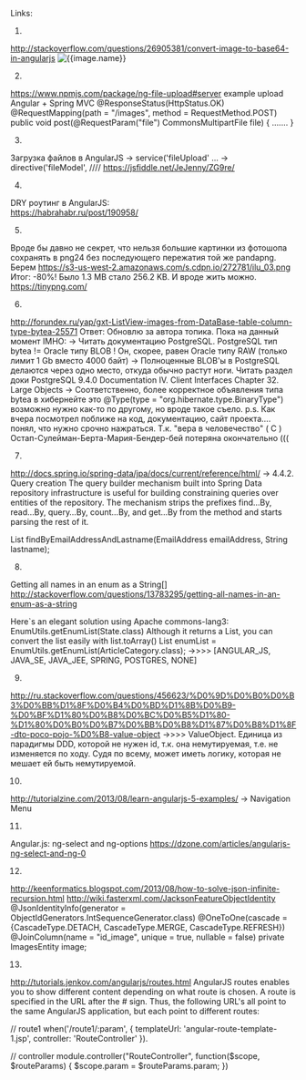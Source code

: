 Links:

1. 
http://stackoverflow.com/questions/26905381/convert-image-to-base64-in-angularjs
<img alt="{{image.name}}" data-ng-src="{{'data:image/png;base64,'+image.img}}" class="photo" />

2.
https://www.npmjs.com/package/ng-file-upload#server example upload Angular + Spring MVC
@ResponseStatus(HttpStatus.OK)
    @RequestMapping(path = "/images", method = RequestMethod.POST)
    public void post(@RequestParam("file") CommonsMultipartFile file) { ....... }
    

3.
Загрузка файлов в AngularJS 
-> service('fileUpload' ...
-> directive('fileModel', ////
https://jsfiddle.net/JeJenny/ZG9re/

4.
DRY роутинг в AngularJS:  
https://habrahabr.ru/post/190958/


5.
Вроде бы давно не секрет, что нельзя большие картинки из фотошопа сохранять в png24 без последующего пережатия той же pandapng.
Берем https://s3-us-west-2.amazonaws.com/s.cdpn.io/272781/ilu_03.png
Итог: -80%!
Было 1.3 MB стало 256.2 KB. И вроде жить можно.
https://tinypng.com/

6.
http://forundex.ru/yap/gxt-ListView-images-from-DataBase-table-column-type-bytea-25571
Ответ: Обновлю за автора топика. Пока на данный момент IMHO:
-> Читать документацию PostgreSQL.
PostgreSQL тип bytea != Oracle типу BLOB ! Он, скорее, равен Oracle типу RAW (только лимит 1 Gb вместо 4000 байт)
-> Полноценные BLOB'ы в PostgreSQL делаются через одно место, откуда обычно растут ноги. Читать раздел доки
PostgreSQL 9.4.0 Documentation
IV. Client Interfaces
Chapter 32. Large Objects
-> Соответственно, более корректное объявления типа bytea в хибернейте это
@Type(type = "org.hibernate.type.BinaryType")
возможно нужно как-то по другому, но вроде такое съело.
p.s. Как вчера посмотрел поближе на код, документацию, сайт проекта.... понял,
что нужно срочно нажраться. Т.к. "вера в человечество" ( C ) Остап-Сулейман-Берта-Мария-Бендер-бей потеряна окончательно (((

7.
http://docs.spring.io/spring-data/jpa/docs/current/reference/html/
-> 4.4.2. Query creation
The query builder mechanism built into Spring Data repository infrastructure is useful for
building constraining queries over entities of the repository.
The mechanism strips the prefixes find…By, read…By, query…By, count…By, and get…By from the method and starts parsing the rest of it.

 List<Person> findByEmailAddressAndLastname(EmailAddress emailAddress, String lastname);

8.
Getting all names in an enum as a String[]
http://stackoverflow.com/questions/13783295/getting-all-names-in-an-enum-as-a-string

Here`s an elegant solution using Apache commons-lang3:
EnumUtils.getEnumList(State.class)
Although it returns a List, you can convert the list easily with list.toArray()
List<ArticleCategory> enumList = EnumUtils.getEnumList(ArticleCategory.class);
  ->>>> [ANGULAR_JS, JAVA_SE, JAVA_JEE, SPRING, POSTGRES, NONE]

9.
http://ru.stackoverflow.com/questions/456623/%D0%9D%D0%B0%D0%B3%D0%BB%D1%8F%D0%B4%D0%BD%D1%8B%D0%B9-%D0%BF%D1%80%D0%B8%D0%BC%D0%B5%D1%80-%D1%80%D0%B0%D0%B7%D0%BB%D0%B8%D1%87%D0%B8%D1%8F-dto-poco-pojo-%D0%B8-value-object
  ->>>>  ValueObject. Единица из парадигмы DDD, которой не нужен id, т.к. она немутируемая,
т.е. не изменяется по ходу. Судя по всему, может иметь логику,
которая не мешает ей быть немутируемой.

10.
http://tutorialzine.com/2013/08/learn-angularjs-5-examples/
-> Navigation Menu

11.
Angular.js: ng-select and ng-options
https://dzone.com/articles/angularjs-ng-select-and-ng-0

12.
http://keenformatics.blogspot.com/2013/08/how-to-solve-json-infinite-recursion.html
http://wiki.fasterxml.com/JacksonFeatureObjectIdentity
    @JsonIdentityInfo(generator = ObjectIdGenerators.IntSequenceGenerator.class)
    @OneToOne(cascade = {CascadeType.DETACH, CascadeType.MERGE, CascadeType.REFRESH})
    @JoinColumn(name = "id_image", unique = true, nullable = false)
    private ImagesEntity image;


13.
http://tutorials.jenkov.com/angularjs/routes.html
AngularJS routes enables you to show different content
depending on what route is chosen.
A route is specified in the URL after the # sign.
Thus, the following URL's all point to the same AngularJS application,
but each point to different routes:

// route1
 when('/route1/:param',
 {    templateUrl: 'angular-route-template-1.jsp',
      controller: 'RouteController'
 }).

// controller
 module.controller("RouteController", function($scope, $routeParams) {
     $scope.param = $routeParams.param;
 })